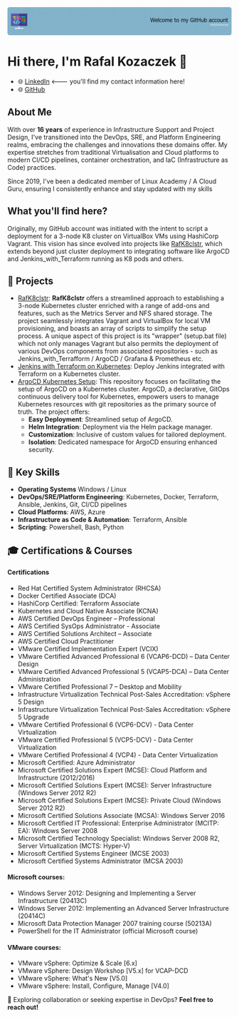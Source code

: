 ![Header](./github-header-image2.png)

# Hi there, I'm Rafal Kozaczek 👋

- 🌐 [LinkedIn](https://www.linkedin.com/in/rafalkozaczek/) <--- you'll find my contact information here!
- 🌐 [GitHub](https://github.com/kozraf)

## About Me

With over **16 years** of experience in Infrastructure Support and Project Design, I've transitioned into the DevOps, SRE, and Platform Engineering realms, 
embracing the challenges and innovations these domains offer. 
My expertise stretches from traditional Virtualisation and Cloud platforms to modern CI/CD pipelines, 
container orchestration, and IaC (Infrastructure as Code) practices.

Since 2019, I've been a dedicated member of Linux Academy / A Cloud Guru, ensuring I consistently enhance and stay updated with my skills

## What you'll find here?

Originally, my GitHub account was initiated with the intent to script a deployment for a 3-node K8 cluster on VirtualBox VMs using HashiCorp Vagrant. 
This vision has since evolved into projects like [RafK8clstr](https://github.com/kozraf/RafK8clstr), 
which extends beyond just cluster deployment to integrating software like ArgoCD and Jenkins_with_Terraform running as K8 pods and others. 

## 🔭 Projects

- [RafK8clstr](#): **RafK8clstr** offers a streamlined approach to establishing a 3-node Kubernetes cluster enriched with a range of add-ons and features, such as the Metrics Server and NFS shared storage. The project seamlessly integrates Vagrant and VirtualBox for local VM provisioning, and boasts an array of scripts to simplify the setup process. A unique aspect of this project is its "wrapper" (setup.bat file) which not only manages Vagrant but also permits the deployment of various DevOps components from associated repositories - such as Jenkins_with_Terrafform / ArgoCD / Grafana & Prometheus etc.
- [Jenkins with Terraform on Kubernetes](https://github.com/kozraf/Jenkins_with_TF): Deploy Jenkins integrated with Terraform on a Kubernetes cluster.
- [ArgoCD Kubernetes Setup](https://github.com/kozraf/ArgoCD): This repository focuses on facilitating the setup of ArgoCD on a Kubernetes cluster. ArgoCD, a declarative, GitOps continuous delivery tool for Kubernetes, empowers users to manage Kubernetes resources with git repositories as the primary source of truth. The project offers:
  - **Easy Deployment**: Streamlined setup of ArgoCD.
  - **Helm Integration**: Deployment via the Helm package manager.
  - **Customization**: Inclusive of custom values for tailored deployment.
  - **Isolation**: Dedicated namespace for ArgoCD ensuring enhanced security.

## 🔧 Key Skills

- **Operating Systems** Windows / Linux
- **DevOps/SRE/Platform Engineering**: Kubernetes, Docker, Terraform, Ansible, Jenkins, Git, CI/CD pipelines
- **Cloud Platforms**: AWS, Azure
- **Infrastructure as Code & Automation**: Terraform, Ansible 
- **Scripting**: Powershell, Bash, Python

## 🎓 Certifications & Courses

#### Certifications
- Red Hat Certified System Administrator (RHCSA)
- Docker Certified Associate (DCA)
- HashiCorp Certified: Terraform Associate
- Kubernetes and Cloud Native Associate (KCNA)
- AWS Certified DevOps Engineer – Professional
- AWS Certified SysOps Administrator - Associate
- AWS Certified Solutions Architect – Associate
- AWS Certified Cloud Practitioner
- VMware Certified Implementation Expert (VCIX)
- VMware Certified Advanced Professional 6 (VCAP6-DCD) – Data Center Design
- VMware Certified Advanced Professional 5 (VCAP5-DCA) – Data Center Administration
- VMware Certified Professional 7 – Desktop and Mobility
- Infrastructure Virtualization Technical Post-Sales Accreditation: vSphere 5 Design
- Infrastructure Virtualization Technical Post-Sales Accreditation: vSphere 5 Upgrade
- VMware Certified Professional 6 (VCP6-DCV) - Data Center Virtualization
- VMware Certified Professional 5 (VCP5-DCV) - Data Center Virtualization
- VMware Certified Professional 4 (VCP4) - Data Center Virtualization
- Microsoft Certified: Azure Administrator
- Microsoft Certified Solutions Expert (MCSE): Cloud Platform and Infrastructure (2012/2016)
- Microsoft Certified Solutions Expert (MCSE): Server Infrastructure (Windows Server 2012 R2)
- Microsoft Certified Solutions Expert (MCSE): Private Cloud (Windows Server 2012 R2)
- Microsoft Certified Solutions Associate (MCSA): Windows Server 2016
- Microsoft Certified IT Professional: Enterprise Administrator (MCITP: EA): Windows Server 2008
- Microsoft Certified Technology Specialist: Windows Server 2008 R2, Server Virtualization (MCTS: Hyper-V)
- Microsoft Certified Systems Engineer (MCSE 2003)
- Microsoft Certified Systems Administrator (MCSA 2003)
#### Microsoft courses:
- Windows Server 2012: Designing and Implementing a Server Infrastructure (20413C)
- Windows Server 2012: Implementing an Advanced Server Infrastructure (20414C)
- Microsoft Data Protection Manager 2007 training course (50213A)
- PowerShell for the IT Administrator (official Microsoft course)
####  VMware courses:
- VMware vSphere: Optimize & Scale [6.x]
- VMware vSphere: Design Workshop [V5.x] for VCAP-DCD
- VMware vSphere: What's New [V5.0]
- VMware vSphere: Install, Configure, Manage [V4.0]     

💼 Exploring collaboration or seeking expertise in DevOps? **Feel free to reach out!**


<!--
**kozraf/kozraf** is a ✨ _special_ ✨ repository because its `README.md` (this file) appears on your GitHub profile.

Here are some ideas to get you started:

- 🔭 I’m currently working on ...
- 🌱 I’m currently learning ...
- 👯 I’m looking to collaborate on ...
- 🤔 I’m looking for help with ...
- 💬 Ask me about ...
- 📫 How to reach me: ...
- 😄 Pronouns: ...
- ⚡ Fun fact: ...
-->
